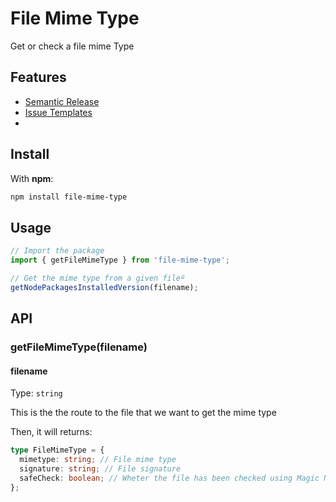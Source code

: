 # File Mime Type
Get or check a file mime Type

## Features

- [Semantic Release](https://github.com/semantic-release/semantic-release)
- [Issue Templates](https://github.com/ryansonshine/typescript-npm-package-template/tree/main/.github/ISSUE_TEMPLATE)
- 
## Install

With **npm**:

```bash
npm install file-mime-type
```

## Usage

```ts
// Import the package
import { getFileMimeType } from 'file-mime-type';

// Get the mime type from a given fileº
getNodePackagesInstalledVersion(filename);
```

## API

### getFileMimeType(filename)

#### filename

Type: `string`

This is the the route to the file that we want to get the mime type

Then, it will returns:

```typescript
type FileMimeType = {
  mimetype: string; // File mime type
  signature: string; // File signature
  safeCheck: boolean; // Wheter the file has been checked using Magic Numbers - If the file does not have Magic Numbers 'safeCheck' will be 'false'
};
```

